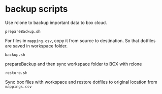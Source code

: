 # backup scripts

Use rclone to backup important data to box cloud.

`prepareBackup.sh`

For files in `mapping.csv`, copy it from source to destination. So that dotfiles are saved in workspace folder.

`backup.sh`

prepareBackup and then sync workspace folder to BOX with rclone


`restore.sh`

Sync box files with workspace and restore dotfiles to original location from `mappings.csv`
